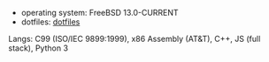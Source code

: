 - operating system: FreeBSD 13.0-CURRENT
- dotfiles: [dotfiles](https://github.com/fr9ncis/dotfiles/)

Langs: C99 (ISO/IEC 9899:1999), x86 Assembly (AT&T), C++, JS (full stack), Python 3
